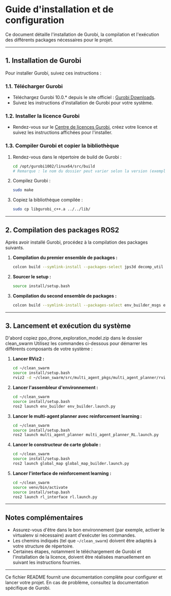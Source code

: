 
# Guide d'installation et de configuration

Ce document détaille l'installation de Gurobi, la compilation et l'exécution des différents packages nécessaires pour le projet.

---

## 1. Installation de Gurobi

Pour installer Gurobi, suivez ces instructions :

### 1.1. Télécharger Gurobi

- Téléchargez Gurobi 10.0.* depuis le site officiel : [Gurobi Downloads](https://www.gurobi.com/downloads/).
- Suivez les instructions d'installation de Gurobi pour votre système.

### 1.2. Installer la licence Gurobi

- Rendez-vous sur le [Centre de licences Gurobi](https://www.gurobi.com/downloads/end-user-license-agreement/), créez votre licence et suivez les instructions affichées pour l'installer.

### 1.3. Compiler Gurobi et copier la bibliothèque

1. Rendez-vous dans le répertoire de build de Gurobi :

   ```bash
   cd /opt/gurobi1002/linux64/src/build
   # Remarque : le nom du dossier peut varier selon la version (exemple : gurobi1002)
   ```

2. Compilez Gurobi :

   ```bash
   sudo make
   ```

3. Copiez la bibliothèque compilée :

   ```bash
   sudo cp libgurobi_c++.a ../../lib/
   ```

---

## 2. Compilation des packages ROS2

Après avoir installé Gurobi, procédez à la compilation des packages suivants.

1. **Compilation du premier ensemble de packages :**

   ```bash
   colcon build --symlink-install --packages-select jps3d decomp_util convex_decomp_util path_finding_util voxel_grid_util decomp_ros_msgs decomp_ros_utils
   ```

2. **Sourcer le setup :**

   ```bash
   source install/setup.bash
   ```

3. **Compilation du second ensemble de packages :**

   ```bash
   colcon build --symlink-install --packages-select env_builder_msgs env_builder mapping_util multi_agent_planner_msgs multi_agent_planner global_map rl_interface
   ```

---

## 3. Lancement et exécution du système

D'abord copiez ppo_drone_exploration_model.zip dans le dossier clean_swarm
Utilisez les commandes ci-dessous pour démarrer les différents composants de votre système :

1. **Lancer RViz2 :**

   ```bash
   cd ~/clean_swarm
   source install/setup.bash
   rviz2 -d ~/clean_swarm/src/multi_agent_pkgs/multi_agent_planner/rviz/rviz_config_multi.rviz
   ```

2. **Lancer l'assembleur d'environnement :**

   ```bash
   cd ~/clean_swarm
   source install/setup.bash
   ros2 launch env_builder env_builder.launch.py
   ```

3. **Lancer le multi-agent planner avec reinforcement learning :**

   ```bash
   cd ~/clean_swarm
   source install/setup.bash
   ros2 launch multi_agent_planner multi_agent_planner_RL.launch.py
   ```

4. **Lancer le constructeur de carte globale :**

   ```bash
   cd ~/clean_swarm
   source install/setup.bash
   ros2 launch global_map global_map_builder.launch.py
   ```

5. **Lancer l'interface de reinforcement learning :**

   ```bash
   cd ~/clean_swarm
   source venv/bin/activate
   source install/setup.bash
   ros2 launch rl_interface rl.launch.py
   ```

---

## Notes complémentaires

- Assurez-vous d'être dans le bon environnement (par exemple, activer le virtualenv si nécessaire) avant d'exécuter les commandes.
- Les chemins indiqués (tel que `~/clean_swarm`) doivent être adaptés à votre structure de répertoire.
- Certaines étapes, notamment le téléchargement de Gurobi et l'installation de la licence, doivent être réalisées manuellement en suivant les instructions fournies.

---

Ce fichier README fournit une documentation complète pour configurer et lancer votre projet. En cas de problème, consultez la documentation spécifique de Gurobi.